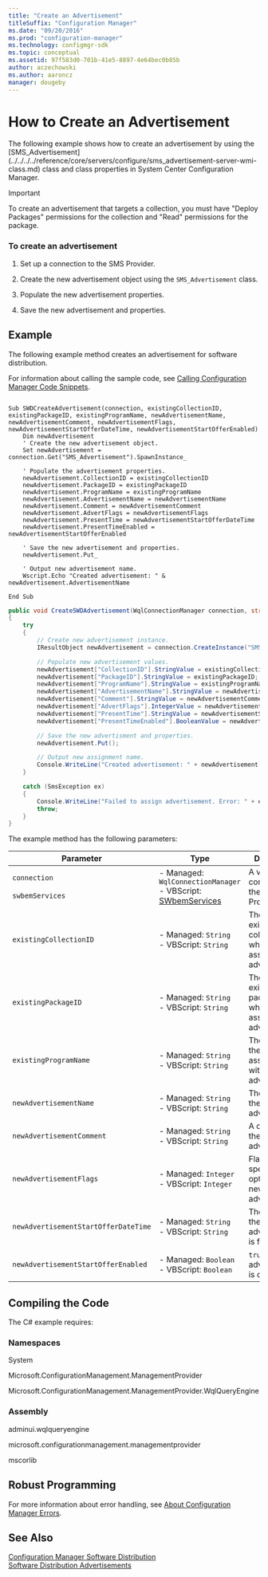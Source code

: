 ```yaml
---
title: "Create an Advertisement"
titleSuffix: "Configuration Manager"
ms.date: "09/20/2016"
ms.prod: "configuration-manager"
ms.technology: configmgr-sdk
ms.topic: conceptual
ms.assetid: 97f583d0-701b-41e5-8897-4e64bec0b85b
author: aczechowski
ms.author: aaroncz
manager: dougeby
---
```

# How to Create an Advertisement
The following example shows how to create an advertisement by using the [SMS_Advertisement] (../../../../reference/core/servers/configure/sms_advertisement-server-wmi-class.md) class and class properties in System Center Configuration Manager.  

> [!IMPORTANT]
>  To create an advertisement that targets a collection, you must have "Deploy Packages" permissions for the collection and "Read" permissions for the package.  

### To create an advertisement  

1.  Set up a connection to the SMS Provider.  

2.  Create the new advertisement object using the `SMS_Advertisement` class.  

3.  Populate the new advertisement properties.  

4.  Save the new advertisement and properties.  

## Example  
 The following example method creates an advertisement for software distribution.  

 For information about calling the sample code, see [Calling Configuration Manager Code Snippets](../../../../develop/core/understand/calling-code-snippets.md).  

```vbs  

Sub SWDCreateAdvertisement(connection, existingCollectionID, existingPackageID, existingProgramName, newAdvertisementName, newAdvertisementComment, newAdvertisementFlags, newAdvertisementStartOfferDateTime, newAdvertisementStartOfferEnabled)  
    Dim newAdvertisement  
    ' Create the new advertisement object.  
    Set newAdvertisement = connection.Get("SMS_Advertisement").SpawnInstance_  

    ' Populate the advertisement properties.  
    newAdvertisement.CollectionID = existingCollectionID  
    newAdvertisement.PackageID = existingPackageID  
    newAdvertisement.ProgramName = existingProgramName  
    newAdvertisement.AdvertisementName = newAdvertisementName  
    newAdvertisement.Comment = newAdvertisementComment  
    newAdvertisement.AdvertFlags = newAdvertisementFlags  
    newAdvertisement.PresentTime = newAdvertisementStartOfferDateTime  
    newAdvertisement.PresentTimeEnabled = newAdvertisementStartOfferEnabled  

    ' Save the new advertisement and properties.  
    newAdvertisement.Put_   

    ' Output new advertisement name.  
    Wscript.Echo "Created advertisement: " & newAdvertisement.AdvertisementName  

End Sub  
```  

```c#  
public void CreateSWDAdvertisement(WqlConnectionManager connection, string existingCollectionID, string existingPackageID, string existingProgramName, string newAdvertisementName, string newAdvertisementComment, int newAdvertisementFlags, string newAdvertisementStartOfferDateTime, bool newAdvertisementStartOfferEnabled)  
{  
    try  
    {  
        // Create new advertisement instance.  
        IResultObject newAdvertisement = connection.CreateInstance("SMS_Advertisement");  

        // Populate new advertisement values.  
        newAdvertisement["CollectionID"].StringValue = existingCollectionID;  
        newAdvertisement["PackageID"].StringValue = existingPackageID;  
        newAdvertisement["ProgramName"].StringValue = existingProgramName;  
        newAdvertisement["AdvertisementName"].StringValue = newAdvertisementName;  
        newAdvertisement["Comment"].StringValue = newAdvertisementComment;  
        newAdvertisement["AdvertFlags"].IntegerValue = newAdvertisementFlags;  
        newAdvertisement["PresentTime"].StringValue = newAdvertisementStartOfferDateTime;  
        newAdvertisement["PresentTimeEnabled"].BooleanValue = newAdvertisementStartOfferEnabled;  

        // Save the new advertisment and properties.  
        newAdvertisement.Put();  

        // Output new assignment name.  
        Console.WriteLine("Created advertisement: " + newAdvertisement["AdvertisementName"].StringValue);  
    }  

    catch (SmsException ex)  
    {  
        Console.WriteLine("Failed to assign advertisement. Error: " + ex.Message);  
        throw;  
    }  
}  
```  

 The example method has the following parameters:  

|Parameter|Type|Description|  
|---------------|----------|-----------------|  
|`connection`<br /><br /> `swbemServices`|-   Managed: `WqlConnectionManager`<br />-   VBScript: [SWbemServices](https://msdn.microsoft.com/library/aa393854.aspx)|A valid connection to the SMS Provider.|  
|`existingCollectionID`|-   Managed: `String`<br />-   VBScript: `String`|The ID of an existing collection with which to associate the advertisement.|  
|`existingPackageID`|-   Managed: `String`<br />-   VBScript: `String`|The ID of an existing package with which to associate the advertisement.|  
|`existingProgramName`|-   Managed: `String`<br />-   VBScript: `String`|The name for the program associated with the advertisement.|  
|`newAdvertisementName`|-   Managed: `String`<br />-   VBScript: `String`|The name for the new advertisement.|  
|`newAdvertisementComment`|-   Managed: `String`<br />-   VBScript: `String`|A comment for the new advertisement.|  
|`newAdvertisementFlags`|-   Managed: `Integer`<br />-   VBScript: `Integer`|Flags specifying options for the new advertisement.|  
|`newAdvertisementStartOfferDateTime`|-   Managed: `String`<br />-   VBScript: `String`|The time when the new advertisement is first offered.|  
|`newAdvertisementStartOfferEnabled`|-   Managed: `Boolean`<br />-   VBScript: `Boolean`|`true` if the advertisement is offered.|  

## Compiling the Code  
 The C# example requires:  

### Namespaces  
 System  

 Microsoft.ConfigurationManagement.ManagementProvider  

 Microsoft.ConfigurationManagement.ManagementProvider.WqlQueryEngine  

### Assembly  
 adminui.wqlqueryengine  

 microsoft.configurationmanagement.managementprovider  

 mscorlib  

## Robust Programming  
 For more information about error handling, see [About Configuration Manager Errors](../../../../develop/core/understand/about-configuration-manager-errors.md).  

## See Also  
 [Configuration Manager Software Distribution](../../../../develop/core/servers/configure/software-distribution.md)   
 [Software Distribution Advertisements](../../../../develop/core/servers/configure/software-distribution-advertisements.md)
